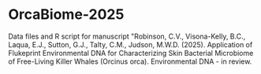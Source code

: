 # OrcaBiome-2025

Data files and R script for manuscript "Robinson, C.V., Visona-Kelly, B.C., Laqua, E.J., Sutton, G.J., Talty, C.M., Judson, M.W.D. (2025). Application of Flukeprint Environmental DNA for Characterizing Skin Bacterial Microbiome of Free-Living Killer Whales (Orcinus orca). Environmental DNA - in review.
